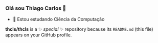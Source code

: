 ### Olá sou Thiago Carlos 👋

- 🌱 Estou estudando Ciência da Computação

**thcls/thcls** is a ✨ _special_ ✨ repository because its `README.md` (this file) appears on your GitHub profile.

